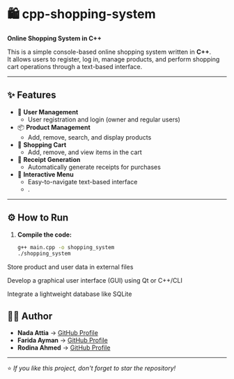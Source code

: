 # 🛍️ cpp-shopping-system

**Online Shopping System in C++**

This is a simple console-based online shopping system written in **C++**.  
It allows users to register, log in, manage products, and perform shopping cart operations through a text-based interface.

---

## ✨ Features

- 👤 **User Management**
  - User registration and login (owner and regular users)
- 📦 **Product Management**
  - Add, remove, search, and display products
- 🛒 **Shopping Cart**
  - Add, remove, and view items in the cart
- 🧾 **Receipt Generation**
  - Automatically generate receipts for purchases
- 🧭 **Interactive Menu**
  - Easy-to-navigate text-based interface
  - .

---

## ⚙️ How to Run

1. **Compile the code:**
   ```bash
   g++ main.cpp -o shopping_system
   ./shopping_system
Store product and user data in external files

Develop a graphical user interface (GUI) using Qt or C++/CLI

Integrate a lightweight database like SQLite

## 🧑‍💻 Author

- **Nada Attia** → [GitHub Profile](https://github.com/NadaAttia04)  
- **Farida Ayman** → [GitHub Profile](https://github.com/FaridaAyman)  
- **Rodina Ahmed** → [GitHub Profile](https://github.com/RodinaAhmed)

---

⭐ *If you like this project, don't forget to star the repository!*
